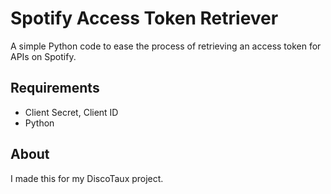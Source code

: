 # Spotify Access Token Retriever
A simple Python code to ease the process of retrieving an access token for APIs on Spotify.

## Requirements
* Client Secret, Client ID
* Python

## About
I made this for my DiscoTaux project.
